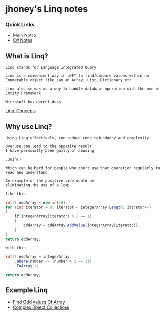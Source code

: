 # jhoney's Linq notes

### Quick Links

- [Main Notes](../../README.md#quick-links)
- [C# Notes](../README.md#quick-links)

## What is Linq?

    Linq stands for Language Integrated Query

    Linq is a convenient way in .NET to find/compare values within an Enumerable object like say an Array, List, Dictionary etc.

    Linq also serves as a way to handle database operation with the use of Entity Framework

    Microsoft has decent docs

[Linq-Concepts](https://learn.microsoft.com/en-us/dotnet/csharp/programming-guide/concepts/linq/)

## Why use Linq?

    Using Linq effectively, can reduce code redundancy and complexity

    Overuse can lead to the opposite result
    I have personally been guilty of abusing

    .Join()

    Which can be hard for people who don't use that operation regularly to read and understand

    An example of the positive side would be
    eliminating the use of a loop

    like this

```csharp
int[] oddArray = new int[0];
for (int iterator = 0; iterator < integerArray.Length; iterator++)
{
    if(integerArray[iterator] % 2 == 1)
    {
        oddArray = oddArray.AddValue(integerArray[iterator]);
    }
}
return oddArray;
```

    with this

```csharp
int[] oddArray = integerArray
    .Where(number => (number % 2 == 1))
    .ToArray();

return oddArray;
```

## Example Linq

- [Find Odd Values Of Array](./FindOddValues.cs)
- [Complex Object Collections](./ComparingPeople.cs)
